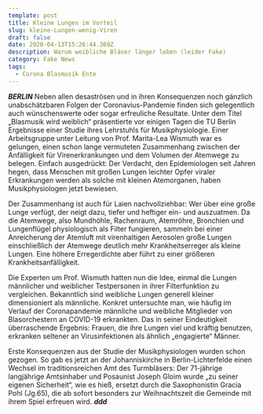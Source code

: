 ```yaml
---
template: post
title: Kleine Lungen im Vorteil
slug: kleine-Lungen-wenig-Viren
draft: false
date: 2020-04-13T15:26:44.369Z
description: Warum weibliche Bläser länger leben (leider Fake)
category: Fake News
tags:
  - Corona Blasmusik Ente
---
```



***BERLIN*** Neben allen desaströsen und in ihren Konsequenzen noch gänzlich unabschätzbaren Folgen der Coronavius-Pandemie finden sich gelegentlich auch wünschenswerte oder sogar erfreuliche Resultate. Unter dem Titel „Blasmusik wird weiblich“ präsentierte vor einigen Tagen die TU Berlin Ergebnisse einer Studie ihres Lehrstuhls für Musikphysiologie. Einer Arbeitsgruppe unter Leitung von Prof. Marita-Lea Wismuth war es gelungen, einen schon lange vermuteten Zusammenhang zwischen der Anfälligkeit für Virenerkrankungen und dem Volumen der Atemwege zu belegen. Einfach ausgedrückt: Der Verdacht, den Epidemiologen seit Jahren hegen, dass Menschen mit großen Lungen leichter Opfer viraler Erkrankungen werden als solche mit kleinen Atemorganen, haben Musikphysiologen jetzt bewiesen.



Der Zusammenhang ist auch für Laien nachvollziehbar: Wer über eine große Lunge verfügt, der neigt dazu, tiefer und heftiger ein- und auszuatmen. Da die Atemwege, also Mundhöhle, Rachenraum, Atemröhre, Bronchien und Lungenflügel physiologisch als Filter fungieren, sammeln bei einer Anreicherung der Atemluft mit virenhaltigen Aerosolen große Lungen einschließlich der Atemwege deutlich mehr Krankheitserreger als kleine Lungen. Eine höhere Erregerdichte aber führt zu einer größeren Krankheitsanfälligkeit.



Die Experten um Prof. Wismuth hatten nun die Idee, einmal die Lungen männlicher und weiblicher Testpersonen in ihrer Filterfunktion zu vergleichen. Bekanntlich sind weibliche Lungen generell kleiner dimensioniert als männliche. Konkret untersuchte man, wie häufig im Verlauf der Coronapandemie männliche und weibliche Mitglieder von Blasorchestern an COVID-19 erkrankten. Das in seiner Eindeutigkeit überraschende Ergebnis: Frauen, die ihre Lungen viel und kräftig benutzen, erkranken seltener an Virusinfektionen als ähnlich „engagierte“ Männer.



Erste Konsequenzen aus der Studie der Musikphysiologen wurden schon gezogen. So gab es jetzt an der Johanniskirche in Berlin-Lichterfelde einen Wechsel im traditionsreichen Amt des Turmbläsers: Der 71-jährige langjährige Amtsinhaber und Posaunist Joseph Gloim wurde „zu seiner eigenen Sicherheit“, wie es hieß, ersetzt durch die Saxophonistin Gracia Pohl (Jg.65), die ab sofort besonders zur Weihnachtszeit die Gemeinde mit ihrem Spiel erfreuen wird.      ***ddd***